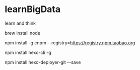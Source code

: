 # learnBigData
learn and think


brew install node

npm install -g cnpm --registry=https://registry.npm.taobao.org

npm install hexo-cli -g

npm install hexo-deployer-git --save




